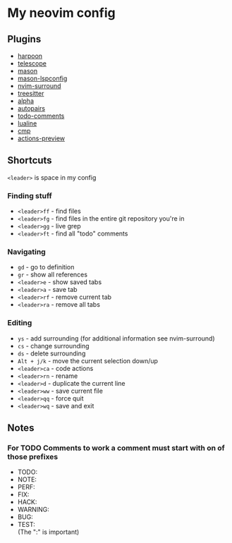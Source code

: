 # My neovim config

## Plugins
- [harpoon](https://github.com/ThePrimeagen/harpoon/tree/harpoon2)
- [telescope](https://github.com/nvim-telescope/telescope.nvim)
- [mason](https://github.com/williamboman/mason.nvim)
- [mason-lspconfig](https://github.com/williamboman/mason-lspconfig.nvim)
- [nvim-surround](https://github.com/kylechui/nvim-surround)
- [treesitter](https://github.com/nvim-treesitter/nvim-treesitter)
- [alpha](https://github.com/goolord/alpha-nvim)
- [autopairs](https://github.com/windwp/nvim-autopairs)
- [todo-comments](https://github.com/folke/todo-comments.nvim)
- [lualine](https://github.com/nvim-lualine/lualine.nvim)
- [cmp](https://github.com/hrsh7th/nvim-cmp)
- [actions-preview](https://github.com/aznhe21/actions-preview.nvim)
## Shortcuts
`<leader>` is space in my config
### Finding stuff
- `<leader>ff` - find files
- `<leader>fg` - find files in the entire git repository you're in
- `<leader>gg` - live grep
- `<leader>ft` - find all "todo" comments
### Navigating 
- `gd` - go to definition
- `gr` - show all references
- `<leader>e` - show saved tabs
- `<leader>a` - save tab
- `<leader>rf` - remove current tab
- `<leader>ra` - remove all tabs
### Editing
- `ys` - add surrounding (for additional information see nvim-surround)
- `cs` - change surrounding
- `ds` - delete surrounding
- `Alt + j/k` - move the current selection down/up
- `<leader>ca` - code actions
- `<leader>rn` - rename
- `<leader>d` - duplicate the current line
- `<leader>ww` - save current file
- `<leader>qq` - force quit
- `<leader>wq` - save and exit
## Notes
### For TODO Comments to work a comment must start with on of those prefixes
- TODO:
- NOTE:
- PERF:
- FIX:
- HACK:
- WARNING:
- BUG:
- TEST:\
(The ":" is important)


